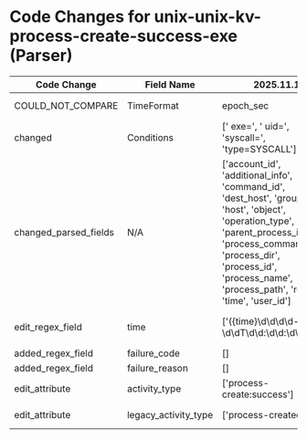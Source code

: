 # Code Changes for unix-unix-kv-process-create-success-exe (Parser)

| Code Change | Field Name | 2025.11.1 | 2025.12.1 |
|-------------|------------|-----------|------------|
| COULD_NOT_COMPARE | TimeFormat | epoch_sec | ['epoch_sec', 'MM/dd/yyyy HH:mm:ss.SSS'] |
| changed | Conditions | [' exe=', ' uid=', 'syscall=', 'type=SYSCALL'] | [' exe=', ' uid=', 'SYSCALL', 'syscall='] |
| changed_parsed_fields | N/A | ['account_id', 'additional_info', 'command_id', 'dest_host', 'group_id', 'host', 'object', 'operation_type', 'parent_process_id', 'process_command_line', 'process_dir', 'process_id', 'process_name', 'process_path', 'result', 'time', 'user_id'] | ['account_id', 'additional_info', 'command_id', 'dest_host', 'failure_code', 'failure_reason', 'group_id', 'host', 'object', 'operation_type', 'parent_process_id', 'process_command_line', 'process_dir', 'process_id', 'process_name', 'process_path', 'result', 'time', 'user_id'] |
| edit_regex_field | time | ['({time}\d\d\d\d-\d\d-\d\dT\d\d:\d\d:\d\d(\+|\-)\d\d:\d\d)\s+({host}[\w\-.]+)', 'msg=audit\(({time}\d{10})'] | ['({time}\d\d\d\d-\d\d-\d\dT\d\d:\d\d:\d\d(\+|\-)\d\d:\d\d)\s+({host}[\w\-.]+)', 'msg=audit\(({time}(\d{10})|\d\d\/\d\d\/\d\d\d\d\s\d\d:\d\d:\d\d\.\d+)'] |
| added_regex_field | failure_code | [] | ['exit=(\d|({failure_code}[^\(=]+?)\(({failure_reason}[^=]+?))\)\s+\w+='] |
| added_regex_field | failure_reason | [] | ['exit=(\d|({failure_code}[^\(=]+?)\(({failure_reason}[^=]+?))\)\s+\w+='] |
| edit_attribute | activity_type | ['process-create:success'] | ['process-create:fail', 'process-create:success'] |
| edit_attribute | legacy_activity_type | ['process-created'] | ['process-created', 'process-created-failed'] |